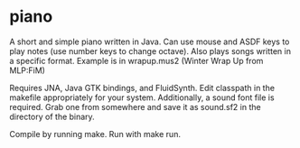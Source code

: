piano
=====

A short and simple piano written in Java. Can use mouse and ASDF keys to play notes (use number keys to change octave).
Also plays songs written in a specific format. Example is in wrapup.mus2 (Winter Wrap Up from MLP:FiM)

Requires JNA, Java GTK bindings, and FluidSynth. Edit classpath in the makefile appropriately for your system. 
Additionally, a sound font file is required. Grab one from somewhere and save it as sound.sf2 in the directory of the binary.

Compile by running make. Run with make run.
